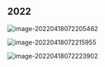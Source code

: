 ## 2022

![image-20220418072205462](https://raw.githubusercontent.com/ximingx/Figurebed/master/imgs/202204180722878.png)

![image-20220418072215955](https://raw.githubusercontent.com/ximingx/Figurebed/master/imgs/202204180722304.png)

![image-20220418072223902](https://raw.githubusercontent.com/ximingx/Figurebed/master/imgs/202204180722364.png)